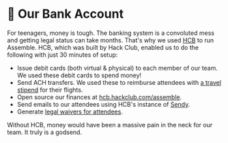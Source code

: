 # 🏦 Our Bank Account

For teenagers, money is tough. The banking system is a convoluted mess and getting legal status can take months. That's why we used [HCB](https://hackclub.com/hcb) to run Assemble. HCB, which was built by Hack Club, enabled us to do the following with just 30 minutes of setup:

- Issue debit cards (both virtual & physical) to each member of our team. We used these debit cards to spend money!
- Send ACH transfers. We used these to reimburse attendees with [a travel stipend](/the-attendees/stipends) for their flights.
- Open source our finances at [hcb.hackclub.com/assemble](https://hcb.hackclub.com/assemble).
- Send emails to our attendees using HCB's instance of [Sendy](https://sendy.co).
- Generate [legal waivers for attendees](/further-reading/waiver.pdf).

Without HCB, money would have been a massive pain in the neck for our team. It truly is a godsend.
